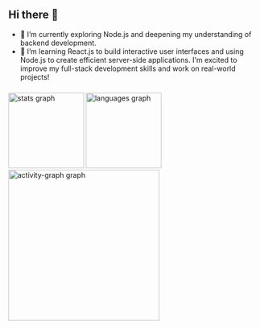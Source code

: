 ## Hi there 👋

- 🔭 I’m currently exploring Node.js and deepening my understanding of backend development.
- 🌱 I’m learning React.js to build interactive user interfaces and using Node.js to create efficient server-side applications. I'm excited to improve my full-stack development skills and work on real-world projects!

###

<div align="left">
  <img src="https://github-readme-stats.vercel.app/api?username=mthszr&hide_title=false&hide_rank=false&show_icons=true&include_all_commits=true&count_private=true&disable_animations=false&theme=radical&locale=en&hide_border=false&order=1&card_width=500" height="150" alt="stats graph"  />
  <img src="https://github-readme-stats.vercel.app/api/top-langs?username=mthszr&locale=en&hide_title=false&layout=compact&card_width=500&langs_count=6&theme=radical&hide_border=false&order=2&size_weight=0.5&count_weight=0.5" height="150" alt="languages graph"  />
  <img src="https://github-readme-activity-graph.vercel.app/graph?username=mthszr&radius=16&theme=redical&area=true&order=5&hide_border=false" height="300" alt="activity-graph graph"  />
</div>

###
